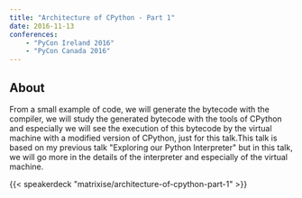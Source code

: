 ```yaml
---
title: "Architecture of CPython - Part 1"
date: 2016-11-13
conferences:
    - "PyCon Ireland 2016"
    - "PyCon Canada 2016"
---
```


## About

From a small example of code, we will generate the bytecode with the compiler, we will study the generated bytecode with the tools of CPython and especially we will see the execution of this bytecode by the virtual machine with a modified version of CPython, just for this talk.This talk is based on my previous talk "Exploring our Python Interpreter" but in this talk, we will go more in the details of the interpreter and especially of the virtual machine.

{{< speakerdeck "matrixise/architecture-of-cpython-part-1" >}}
